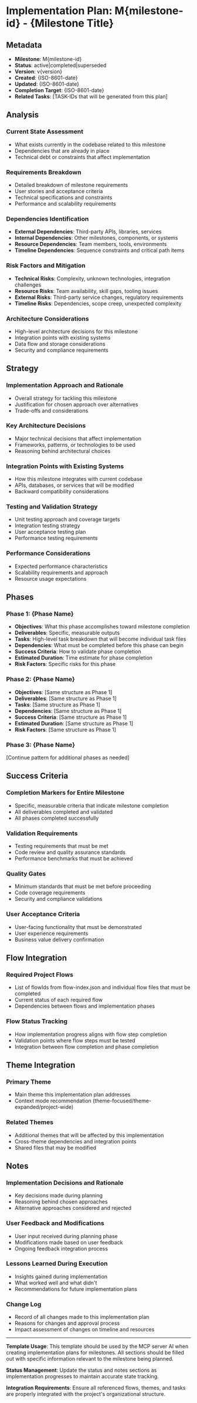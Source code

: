 # Implementation Plan: M{milestone-id} - {Milestone Title}

## Metadata
- **Milestone**: M{milestone-id}
- **Status**: active|completed|superseded
- **Version**: v{version}
- **Created**: {ISO-8601-date}
- **Updated**: {ISO-8601-date}
- **Completion Target**: {ISO-8601-date}
- **Related Tasks**: [TASK-IDs that will be generated from this plan]

## Analysis
### Current State Assessment
- What exists currently in the codebase related to this milestone
- Dependencies that are already in place
- Technical debt or constraints that affect implementation

### Requirements Breakdown
- Detailed breakdown of milestone requirements
- User stories and acceptance criteria
- Technical specifications and constraints
- Performance and scalability requirements

### Dependencies Identification
- **External Dependencies**: Third-party APIs, libraries, services
- **Internal Dependencies**: Other milestones, components, or systems
- **Resource Dependencies**: Team members, tools, environments
- **Timeline Dependencies**: Sequence constraints and critical path items

### Risk Factors and Mitigation
- **Technical Risks**: Complexity, unknown technologies, integration challenges
- **Resource Risks**: Team availability, skill gaps, tooling issues
- **External Risks**: Third-party service changes, regulatory requirements
- **Timeline Risks**: Dependencies, scope creep, unexpected complexity

### Architecture Considerations
- High-level architecture decisions for this milestone
- Integration points with existing systems
- Data flow and storage considerations
- Security and compliance requirements

## Strategy
### Implementation Approach and Rationale
- Overall strategy for tackling this milestone
- Justification for chosen approach over alternatives
- Trade-offs and considerations

### Key Architecture Decisions
- Major technical decisions that affect implementation
- Frameworks, patterns, or technologies to be used
- Reasoning behind architectural choices

### Integration Points with Existing Systems
- How this milestone integrates with current codebase
- APIs, databases, or services that will be modified
- Backward compatibility considerations

### Testing and Validation Strategy
- Unit testing approach and coverage targets
- Integration testing strategy
- User acceptance testing plan
- Performance testing requirements

### Performance Considerations
- Expected performance characteristics
- Scalability requirements and approach
- Resource usage expectations

## Phases
### Phase 1: {Phase Name}
- **Objectives**: What this phase accomplishes toward milestone completion
- **Deliverables**: Specific, measurable outputs
- **Tasks**: High-level task breakdown that will become individual task files
- **Dependencies**: What must be completed before this phase can begin
- **Success Criteria**: How to validate phase completion
- **Estimated Duration**: Time estimate for phase completion
- **Risk Factors**: Specific risks for this phase

### Phase 2: {Phase Name}
- **Objectives**: [Same structure as Phase 1]
- **Deliverables**: [Same structure as Phase 1]
- **Tasks**: [Same structure as Phase 1]
- **Dependencies**: [Same structure as Phase 1]
- **Success Criteria**: [Same structure as Phase 1]
- **Estimated Duration**: [Same structure as Phase 1]
- **Risk Factors**: [Same structure as Phase 1]

### Phase 3: {Phase Name}
[Continue pattern for additional phases as needed]

## Success Criteria
### Completion Markers for Entire Milestone
- Specific, measurable criteria that indicate milestone completion
- All deliverables completed and validated
- All phases completed successfully

### Validation Requirements
- Testing requirements that must be met
- Code review and quality assurance standards
- Performance benchmarks that must be achieved

### Quality Gates
- Minimum standards that must be met before proceeding
- Code coverage requirements
- Security and compliance validations

### User Acceptance Criteria
- User-facing functionality that must be demonstrated
- User experience requirements
- Business value delivery confirmation

## Flow Integration
### Required Project Flows
- List of flowIds from flow-index.json and individual flow files that must be completed
- Current status of each required flow
- Dependencies between flows and implementation phases

### Flow Status Tracking
- How implementation progress aligns with flow step completion
- Validation points where flow steps must be tested
- Integration between flow completion and phase completion

## Theme Integration
### Primary Theme
- Main theme this implementation plan addresses
- Context mode recommendation (theme-focused/theme-expanded/project-wide)

### Related Themes
- Additional themes that will be affected by this implementation
- Cross-theme dependencies and integration points
- Shared files that may be modified

## Notes
### Implementation Decisions and Rationale
- Key decisions made during planning
- Reasoning behind chosen approaches
- Alternative approaches considered and rejected

### User Feedback and Modifications
- User input received during planning phase
- Modifications made based on user feedback
- Ongoing feedback integration process

### Lessons Learned During Execution
- Insights gained during implementation
- What worked well and what didn't
- Recommendations for future implementation plans

### Change Log
- Record of all changes made to this implementation plan
- Reasons for changes and approval process
- Impact assessment of changes on timeline and resources

---

**Template Usage**: This template should be used by the MCP server AI when creating implementation plans for milestones. All sections should be filled out with specific information relevant to the milestone being planned.

**Status Management**: Update the status and notes sections as implementation progresses to maintain accurate state tracking.

**Integration Requirements**: Ensure all referenced flows, themes, and tasks are properly integrated with the project's organizational structure.
